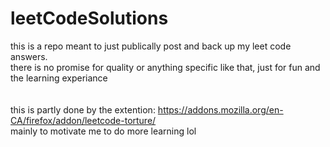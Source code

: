 # leetCodeSolutions

this is a repo meant to just publically post and back up my leet code answers.
<br/>
there is no promise for quality or anything specific like that, just for fun and the learning experiance
<br/>
<br/>
<br/>
this is partly done by the extention: https://addons.mozilla.org/en-CA/firefox/addon/leetcode-torture/
<br/>
mainly to motivate me to do more learning lol
